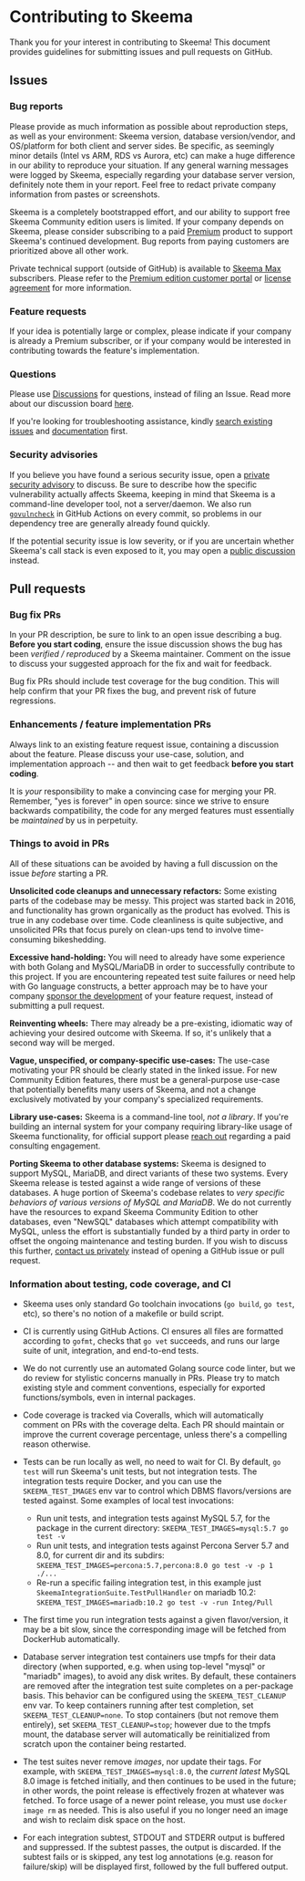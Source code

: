 # Contributing to Skeema

Thank you for your interest in contributing to Skeema! This document provides guidelines for submitting issues and pull requests on GitHub.

## Issues

### Bug reports

Please provide as much information as possible about reproduction steps, as well as your environment: Skeema version, database version/vendor, and OS/platform for both client and server sides. Be specific, as seemingly minor details (Intel vs ARM, RDS vs Aurora, etc) can make a huge difference in our ability to reproduce your situation. If any general warning messages were logged by Skeema, especially regarding your database server version, definitely note them in your report. Feel free to redact private company information from pastes or screenshots.

Skeema is a completely bootstrapped effort, and our ability to support free Skeema Community edition users is limited. If your company depends on Skeema, please consider subscribing to a paid [Premium](https://www.skeema.io/download/) product to support Skeema's continued development. Bug reports from paying customers are prioritized above all other work.

Private technical support (outside of GitHub) is available to [Skeema Max](https://www.skeema.io/download/) subscribers. Please refer to the [Premium edition customer portal](https://app.skeema.io/portal) or [license agreement](https://www.skeema.io/cli/subscription/LICENSE) for more information.

### Feature requests

If your idea is potentially large or complex, please indicate if your company is already a Premium subscriber, or if your company would be interested in contributing towards the feature's implementation.

### Questions

Please use [Discussions](https://github.com/skeema/skeema/discussions) for questions, instead of filing an Issue. Read more about our discussion board [here](https://github.com/skeema/skeema/discussions/232).

If you're looking for troubleshooting assistance, kindly [search existing issues](https://github.com/skeema/skeema/search?type=issues) and [documentation](https://www.google.com/search?q=documentation+site%3Awww.skeema.io) first.

### Security advisories

If you believe you have found a serious security issue, open a [private security advisory](https://github.com/skeema/skeema/security/advisories/new) to discuss. Be sure to describe how the specific vulnerability actually affects Skeema, keeping in mind that Skeema is a command-line developer tool, not a server/daemon. We also run [`govulncheck`](https://pkg.go.dev/golang.org/x/vuln/cmd/govulncheck) in GitHub Actions on every commit, so problems in our dependency tree are generally already found quickly.

If the potential security issue is low severity, or if you are uncertain whether Skeema's call stack is even exposed to it, you may open a [public discussion](https://github.com/skeema/skeema/discussions) instead.

## Pull requests

### Bug fix PRs

In your PR description, be sure to link to an open issue describing a bug. **Before you start coding**, ensure the issue discussion shows the bug has been *verified / reproduced* by a Skeema maintainer. Comment on the issue to discuss your suggested approach for the fix and wait for feedback.

Bug fix PRs should include test coverage for the bug condition. This will help confirm that your PR fixes the bug, and prevent risk of future regressions.

### Enhancements / feature implementation PRs

Always link to an existing feature request issue, containing a discussion about the feature. Please discuss your use-case, solution, and implementation approach -- and then wait to get feedback **before you start coding**.

It is *your* responsibility to make a convincing case for merging your PR. Remember, "yes is forever" in open source: since we strive to ensure backwards compatibility, the code for any merged features must essentially be *maintained* by us in perpetuity.

### Things to avoid in PRs

All of these situations can be avoided by having a full discussion on the issue *before* starting a PR.

**Unsolicited code cleanups and unnecessary refactors:** Some existing parts of the codebase may be messy. This project was started back in 2016, and functionality has grown organically as the product has evolved. This is true in any codebase over time. Code cleanliness is quite subjective, and unsolicited PRs that focus purely on clean-ups tend to involve time-consuming bikeshedding.

**Excessive hand-holding:** You will need to already have some experience with both Golang and MySQL/MariaDB in order to successfully contribute to this project. If you are encountering repeated test suite failures or need help with Go language constructs, a better approach may be to have your company [sponsor the development](https://www.skeema.io/contact/) of your feature request, instead of submitting a pull request.

**Reinventing wheels:** There may already be a pre-existing, idiomatic way of achieving your desired outcome with Skeema. If so, it's unlikely that a second way will be merged.

**Vague, unspecified, or company-specific use-cases:** The use-case motivating your PR should be clearly stated in the linked issue. For new Community Edition features, there must be a general-purpose use-case that potentially benefits many users of Skeema, and not a change exclusively motivated by your company's specialized requirements.

**Library use-cases:** Skeema is a command-line tool, *not a library*. If you're building an internal system for your company requiring library-like usage of Skeema functionality, for official support please [reach out](https://www.skeema.io/contact/) regarding a paid consulting engagement.

**Porting Skeema to other database systems:** Skeema is designed to support MySQL, MariaDB, and direct variants of these two systems. Every Skeema release is tested against a wide range of versions of these databases. A huge portion of Skeema's codebase relates to *very specific behaviors of various versions of MySQL and MariaDB*. We do not currently have the resources to expand Skeema Community Edition to other databases, even "NewSQL" databases which attempt compatibility with MySQL, unless the effort is substantially funded by a third party in order to offset the ongoing maintenance and testing burden. If you wish to discuss this further, [contact us privately](https://www.skeema.io/contact/) instead of opening a GitHub issue or pull request.

### Information about testing, code coverage, and CI

* Skeema uses only standard Go toolchain invocations (`go build`, `go test`, etc), so there's no notion of a makefile or build script.

* CI is currently using GitHub Actions. CI ensures all files are formatted according to `gofmt`, checks that `go vet` succeeds, and runs our large suite of unit, integration, and end-to-end tests.

* We do not currently use an automated Golang source code linter, but we do review for stylistic concerns manually in PRs. Please try to match existing style and comment conventions, especially for exported functions/symbols, even in internal packages.

* Code coverage is tracked via Coveralls, which will automatically comment on PRs with the coverage delta. Each PR should maintain or improve the current coverage percentage, unless there's a compelling reason otherwise.

* Tests can be run locally as well, no need to wait for CI. By default, `go test` will run Skeema's unit tests, but not integration tests. The integration tests require Docker, and you can use the `SKEEMA_TEST_IMAGES` env var to control which DBMS flavors/versions are tested against. Some examples of local test invocations:
  * Run unit tests, and integration tests against MySQL 5.7, for the package in the current directory: `SKEEMA_TEST_IMAGES=mysql:5.7 go test -v`
  * Run unit tests, and integration tests against Percona Server 5.7 and 8.0, for current dir and its subdirs: `SKEEMA_TEST_IMAGES=percona:5.7,percona:8.0 go test -v -p 1 ./...`
  * Re-run a specific failing integration test, in this example just `SkeemaIntegrationSuite.TestPullHandler` on mariadb 10.2: `SKEEMA_TEST_IMAGES=mariadb:10.2 go test -v -run Integ/Pull`

* The first time you run integration tests against a given flavor/version, it may be a bit slow, since the corresponding image will be fetched from DockerHub automatically.

* Database server integration test containers use tmpfs for their data directory (when supported, e.g. when using top-level "mysql" or "mariadb" images), to avoid any disk writes. By default, these containers are removed after the integration test suite completes on a per-package basis. This behavior can be configured using the `SKEEMA_TEST_CLEANUP` env var. To keep containers running after test completion, set `SKEEMA_TEST_CLEANUP=none`. To stop containers (but not remove them entirely), set `SKEEMA_TEST_CLEANUP=stop`; however due to the tmpfs mount, the database server will automatically be reinitialized from scratch upon the container being restarted.

* The test suites never remove *images*, nor update their tags. For example, with `SKEEMA_TEST_IMAGES=mysql:8.0`, the *current latest* MySQL 8.0 image is fetched initially, and then continues to be used in the future; in other words, the point release is effectively frozen at whatever was fetched. To force usage of a newer point release, you must use `docker image rm` as needed. This is also useful if you no longer need an image and wish to reclaim disk space on the host.

* For each integration subtest, STDOUT and STDERR output is buffered and suppressed. If the subtest passes, the output is discarded. If the subtest fails or is skipped, any test log annotations (e.g. reason for failure/skip) will be displayed first, followed by the full buffered output.
